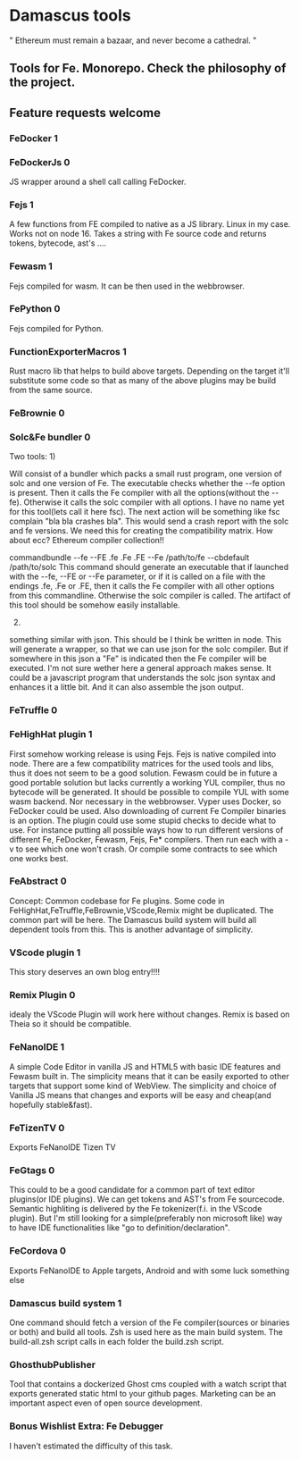 # Damascus tools

" Ethereum must remain a bazaar, and never become a cathedral. "

## Tools for Fe. Monorepo. Check the philosophy of the project.

## Feature requests welcome

### FeDocker 1

### FeDockerJs 0

JS wrapper around a shell call calling FeDocker.

### Fejs 1

A few functions from FE compiled to native as a JS library. Linux in my case. Works not on node 16.
Takes a string with Fe source code and returns tokens, bytecode, ast's ....

### Fewasm 1

Fejs compiled for wasm. It can be then used in the webbrowser.

### FePython 0

Fejs compiled for Python.

### FunctionExporterMacros 1

Rust macro lib that helps to build above targets.
Depending on the target it'll substitute some code
so that as many of the above plugins may be build from the same source.

### FeBrownie 0

### Solc\&Fe bundler 0

Two tools:
1\)

Will consist of a bundler which packs a small rust program,
one version of solc and one version of Fe.
The executable checks whether the --fe option is present.
Then it calls the Fe compiler with all the options(without the --fe).
Otherwise it calls the solc compiler with all options.
I have no name yet for this tool(lets call it here fsc).
The next action will be something like fsc complain "bla bla crashes bla".
This would send a crash report with the solc and fe versions.
We need this for creating the compatibility matrix.
How about ecc? Ethereum compiler collection!!

commandbundle --fe --FE .fe .Fe .FE --Fe /path/to/fe --cbdefault /path/to/solc
This command should generate an executable that
if launched with the --fe, --FE or --Fe parameter,
or if it is called on a file with the endings .fe, .Fe or .FE,
then it calls the Fe compiler with all other options from this commandline.
Otherwise the solc compiler is called.
The artifact of this tool should be somehow easily installable.

2.

something similar with json. This should be I think be written in node.
This will generate a wrapper, so that we can use json for the solc compiler.
But if somewhere in this json a "Fe" is indicated then the Fe compiler will be executed.
I'm not sure wether here a general approach makes sense.
It could be a javascript program that understands the solc json syntax and enhances it a little bit.
And it can also assemble the json output.

### FeTruffle 0

### FeHighHat plugin 1

First somehow working release is using Fejs. Fejs is native compiled into node.
There are a few compatibility matrices for the used tools and libs, thus it does not seem to be a good solution.
Fewasm could be in future a good portable solution but lacks currently a working YUL compiler, thus no bytecode will be generated.
It should be possible to compile YUL with some wasm backend. Nor necessary in the webbrowser.
Vyper uses Docker, so FeDocker could be used. Also downloading of current Fe Compiler binaries is an option.
The plugin could use some stupid checks to decide what to use.
For instance putting all possible ways how to run different versions of different Fe, FeDocker, Fewasm, Fejs, Fe\* compilers.
Then run each with a -v to see which one won't crash. Or compile some contracts to see which one works best.

### FeAbstract 0

Concept: Common codebase for Fe plugins. Some code in FeHighHat,FeTruffle,FeBrownie,VScode,Remix might be duplicated.
The common part will be here. The Damascus build system will build all dependent tools from this.
This is another advantage of simplicity.

### VScode plugin 1

This story deserves an own blog entry!!!!

### Remix Plugin 0

idealy the VScode Plugin will work here without changes. Remix is based on Theia so it should be compatible.

### FeNanoIDE 1

A simple Code Editor in vanilla JS and HTML5 with basic IDE features and Fewasm built in.
The simplicity means that it can be easily exported to other targets that support some kind of WebView.
The simplicity and choice of Vanilla JS means that changes and exports will be easy and cheap(and hopefully stable\&fast).

### FeTizenTV 0

Exports FeNanoIDE Tizen TV

### FeGtags 0

This could to be a good candidate for a common part of text editor plugins(or IDE plugins).
We can get tokens and AST's from Fe sourcecode. Semantic highliting is delivered by the Fe tokenizer(f.i. in the VScode plugin).
But I'm still looking for a simple(preferably non microsoft like) way to have IDE functionalities like "go to definition/declaration".

### FeCordova 0

Exports FeNanoIDE to Apple targets, Android and with some luck something else

### Damascus build system 1

One command should fetch a version of the Fe compiler(sources or binaries or both) and build all tools.
Zsh is used here as the main build system.
The build-all.zsh script calls in each folder the build.zsh script.

### GhosthubPublisher

Tool that contains a dockerized Ghost cms coupled with a
watch script that exports generated static html to your github pages.
Marketing can be an important aspect even of open source development.

### Bonus Wishlist Extra: Fe Debugger

I haven't estimated the difficulty of this task.
